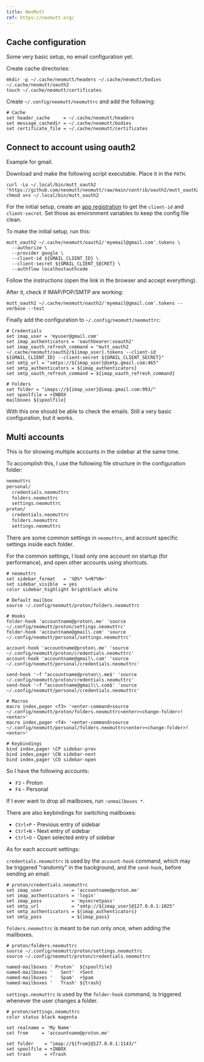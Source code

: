 ```yaml
---
title: NeoMutt
ref: https://neomutt.org/
---
```


## Cache configuration

Some very basic setup, no email configuration yet.

Create cache directories:

```shell
mkdir -p ~/.cache/neomutt/headers ~/.cache/neomutt/bodies ~/.cache/neomutt/oauth2
touch ~/.cache/neomutt/certificates
```

Create `~/.config/neomutt/neomuttrc` and add the following:

```shell
# Cache
set header_cache     = ~/.cache/neomutt/headers
set message_cachedir = ~/.cache/neomutt/bodies
set certificate_file = ~/.cache/neomutt/certificates
```

## Connect to account using oauth2

Example for gmail.

Download and make the following script executable.
Place it in the `PATH`.

```shell
curl -Lo ~/.local/bin/mutt_oauth2 'https://github.com/neomutt/neomutt/raw/main/contrib/oauth2/mutt_oauth2.py'
chmod u+x ~/.local/bin/mutt_oauth2
```

For the initial setup, create an
[app registration](https://github.com/neomutt/neomutt/tree/main/contrib/oauth2#create-an-app-registration)
to get the `client-id` and `client-secret`.
Set those as environment variables to keep the config file clean.

To make the initial setup, run this:

```shell
mutt_oauth2 ~/.cache/neomutt/oauth2/'myemail@gmail.com'.tokens \
  --authorize \
  --provider google \
  --client-id ${GMAIL_CLIENT_ID} \
  --client-secret ${GMAIL_CLIENT_SECRET} \
  --authflow localhostauthcode
```

Follow the instructions (open the link in the browser and accept everything).

After it, check if IMAP/POP/SMTP are working:

```shell
mutt_oauth2 ~/.cache/neomutt/oauth2/'myemail@gmail.com'.tokens --verbose --test
```

Finally add the configuration to `~/.config/neomutt/neomuttrc`:

```shell
# Credentials
set imap_user = 'myuser@gmail.com'
set imap_authenticators = 'oauthbearer:xoauth2'
set imap_oauth_refresh_command = "mutt_oauth2 ~/.cache/neomutt/oauth2/${imap_user}.tokens --client-id ${GMAIL_CLIENT_ID} --client-secret ${GMAIL_CLIENT_SECRET}"
set smtp_url = "smtps://${imap_user}@smtp.gmail.com:465"
set smtp_authenticators = ${imap_authenticators}
set smtp_oauth_refresh_command = ${imap_oauth_refresh_command}

# Folders
set folder = "imaps://${imap_user}@imap.gmail.com:993/"
set spoolfile = +INBOX
mailboxes ${spoolfile}
```

With this one should be able to check the emails.
Still a very basic configuration, but it works.

## Multi accounts

This is for showing multiple accounts in the sidebar at the same time.

To accomplish this, I use the following file structure in the configuration folder:

```txt
neomuttrc
personal/
  credentials.neomuttrc
  folders.neomuttrc
  settings.neomuttrc
proton/
  credentials.neomuttrc
  folders.neomuttrc
  settings.neomuttrc
```

There are some common settings in `neomuttrc`,
and account specific settings inside each folder.

For the common settings,
I load only one account on startup (for performance),
and open other accounts using shortcuts.

```shell
# neomuttrc
set sidebar_format   = '%D%* %<N?%N>'
set sidebar_visible  = yes
color sidebar_highlight brightblack white

# Default mailbox
source ~/.config/neomutt/proton/folders.neomuttrc

# Hooks
folder-hook 'accountname@proton\.me' 'source ~/.config/neomutt/proton/settings.neomuttrc'
folder-hook 'accountname@gmail\.com' 'source ~/.config/neomutt/personal/settings.neomuttrc'

account-hook 'accountname@proton\.me' 'source ~/.config/neomutt/proton/credentials.neomuttrc'
account-hook 'accountname@gmail\.com' 'source ~/.config/neomutt/personal/credentials.neomuttrc'

send-hook '~f ^accountname@proton\\.me$' 'source ~/.config/neomutt/proton/credentials.neomuttrc'
send-hook '~f ^accountname@gmail\\.com$' 'source ~/.config/neomutt/personal/credentials.neomuttrc'

# Macros
macro index,pager <f3> '<enter-command>source ~/.config/neomutt/proton/folders.neomuttrc<enter><change-folder>!<enter>'
macro index,pager <f4> '<enter-command>source ~/.config/neomutt/personal/folders.neomuttrc<enter><change-folder>!<enter>'

# Keybindings
bind index,pager \CP sidebar-prev
bind index,pager \CN sidebar-next
bind index,pager \CO sidebar-open
```

So I have the following accounts:

- `F3` - Proton
- `F4` - Personal

If I ever want to drop all mailboxes,
run `:unmailboxes *`.

There are also keybindings for switching mailboxes:

- `Ctrl+P` - Previous entry of sidebar
- `Ctrl+N` - Next entry of sidebar
- `Ctrl+O` - Open selected entry of sidebar

As for each account settings:

`credentials.neomuttrc` is used by the `account-hook` command,
which may be triggered "randomly" in the background,
and the `send-hook`, before sending an email.

```shell
# proton/credentials.neomuttrc
set imap_user           = 'accountname@proton.me'
set imap_authenticators = 'login'
set imap_pass           = 'mysecretpass'
set smtp_url            = "smtp://${imap_user}@127.0.0.1:1025"
set smtp_authenticators = ${imap_authenticators}
set smtp_pass           = ${imap_pass}
```

`folders.neomuttrc` is meant to be run only once,
when adding the mailboxes.

```shell
# proton/folders.neomuttrc
source ~/.config/neomutt/proton/settings.neomuttrc
source ~/.config/neomutt/proton/credentials.neomuttrc

named-mailboxes ' Proton'  ${spoolfile}
named-mailboxes '   Sent'  +Sent
named-mailboxes '   Spam'  +Spam
named-mailboxes '   Trash' ${trash}
```

`settings.neomuttrc` is used by the `folder-hook` command,
is triggered whenever the user changes a folder.

```shell
# proton/settings.neomuttrc
color status black magenta

set realname = 'My Name'
set from     = 'accountname@proton.me'

set folder    = "imap://${from}@127.0.0.1:1143/"
set spoolfile = +INBOX
set trash     = +Trash
```
